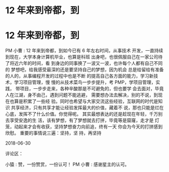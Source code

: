 # 12 年来到帝都，到

# 12 年来到帝都，到

PM 小曹 : 12 年来到帝都，到如今已有 6 年左右时间，从事技术 开发，一直持续到现在，大学本身计算机毕业，也算是科班 出身吧，也很佩服自己在一家公司待了将近六年的时间，看 到身边的同事换了一波又一波，也许每个人都有自己不同的 梦想吧，给我感受最深的还是要坚持自己的梦想，因为机会 总是给留给有准备的人的，从事编程开发的过程中也是不断 的提高自己各方面的能力，学习新技术，学习项目管理，慢 慢的从技术菜鸟一步步提升，考 PMP，学项目管理，实践， 带项目，一步步走来，各种辛酸那是不可避免的，但也要学 会去面对，毕竟人在江湖，身不由己，遇到问题不能逃避， 需要想办法去解决，别的不说，到现在也算是积累了一些经 验。同时也希望与大家交流这些经验，互联网的时代是知识 共享经济，只有共享才能让经验发挥最大的价值，藏着不 说，那也只能是烂在心底，发挥不了什么价值。你觉得呢。 其实最想表达的还是趁现在年轻，千万别去享受安逸的生 活，该有梦想，有了梦想就去打拼，毕竟等是窟窿，走才是 灯笼，动起来才会有收获，坚持梦想奋力向前追，终有一天 你会为今天的打拼感到欣慰。 重要的事情说三遍：坚持，坚 持，再坚持

2018-06-30

评论区：

小猿 : 赞，一份赞赏，一份认可！ PM 小曹 : 感谢星主的认可。